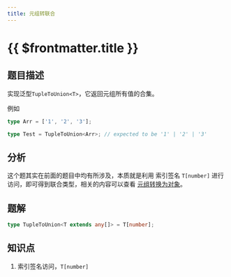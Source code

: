 ```yaml
---
title: 元组转联合
---
```


# {{ $frontmatter.title }}

## 题目描述

实现泛型`TupleToUnion<T>`，它返回元组所有值的合集。

例如

```ts
type Arr = ['1', '2', '3'];

type Test = TupleToUnion<Arr>; // expected to be '1' | '2' | '3'
```

## 分析

这个题其实在前面的题目中均有所涉及，本质就是利用 索引签名 `T[number]` 进行访问，即可得到联合类型，相关的内容可以查看 [元组转换为对象](/basic/元组转换为对象.md)。

## 题解

```ts
type TupleToUnion<T extends any[]> = T[number];
```

## 知识点

1.  索引签名访问，`T[number]`